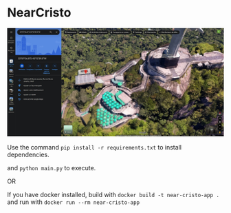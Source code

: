 # NearCristo

![result](https://github.com/BacqueyYohann/DeepkiTechnicalAssignment/blob/main/3dcristo.jpeg?raw=true)


Use the command `pip install -r requirements.txt` to install dependencies.

and `python main.py` to execute.

OR 

If you have docker installed, build with `docker build -t near-cristo-app .`
and run with `docker run --rm near-cristo-app`